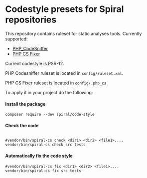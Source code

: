 # Codestyle presets for Spiral repositories

This repository contains ruleset for static analyses tools.
Currently supported:
- [PHP_CodeSniffer](https://github.com/squizlabs/PHP_CodeSniffer/)
- [PHP CS Fixer](https://cs.symfony.com/)

Current codestyle is PSR-12.

PHP Codesniffer ruleset is located in `config/ruleset.xml`.

PHP CS Fixer ruleset is located in `config/.php_cs`

To apply it in your project do the following: 

#### Install the package

```
composer require --dev spiral/code-style
``` 

#### Check the code
```

#vendor/bin/spiral-cs check <dir1> <dir2> <file1>....
vendor/bin/spiral-cs check src tests
```

#### Automatically fix the code style

```
#vendor/bin/spiral-cs fix <dir1> <dir2> <file1>....
vendor/bin/spiral-cs fix src tests
```
